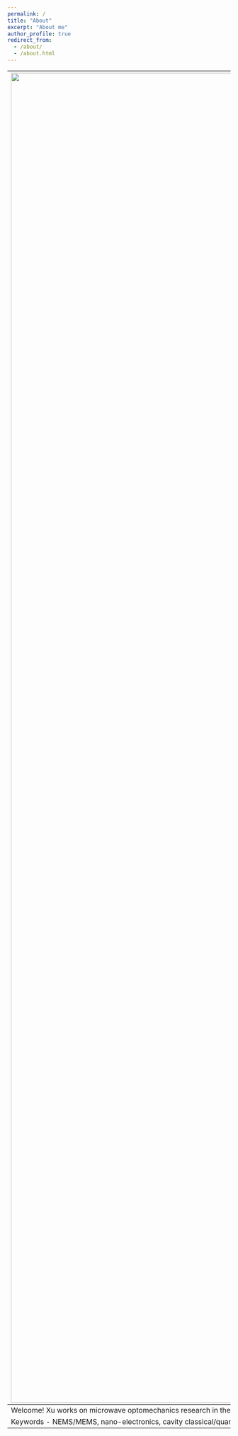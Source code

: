 ```yaml
---
permalink: /
title: "About"
excerpt: "About me"
author_profile: true
redirect_from: 
  - /about/
  - /about.html
---
```


|<img src="https://haoxsia.github.io/images/2023-01-01-length-scale01.jpg?raw=true" alt="Photo" style="width: 3000px;"/>|
|---|
|Welcome! Xu works on microwave optomechanics research in the Institute of Electronics, Microelectronics and Nanotechnology (IEMN), CNRS. Prior to joining CNRS in 2020, he acquired his Master Degree in electronics from Jiaotong  University, Xi'an, China.|
|Keywords - NEMS/MEMS, nano-electronics, cavity classical/quantum optomechanics|


